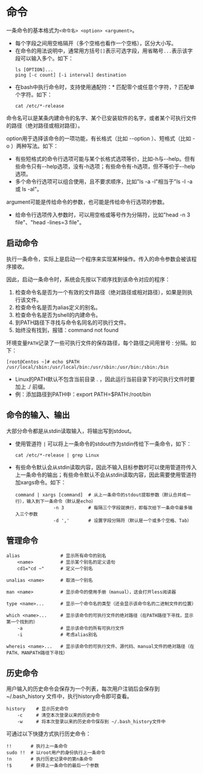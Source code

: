 # 命令

一条命令的基本格式为`<命令名> <option> <argument>`。

- 每个字段之间用空格隔开（多个空格也看作一个空格），区分大小写。
- 在命令的用法说明中，通常用方括号`[]`表示可选字段，用省略号`...`表示该字段可以输入多个。如下：
  ```
  ls [OPTION]...
  ping [-c count] [-i interval] destination
  ```
- 在bash中执行命令时，支持使用通配符：* 匹配零个或任意个字符，? 匹配单个字符。如下：
  ```
  cat /etc/*-release
  ```

命令名可以是某条内建命令的名字、某个已安装软件的名字，或者某个可执行文件的路径（绝对路径或相对路径）。

option用于选择该命令的一项功能，有长格式（比如 --option ）、短格式（比如 -o ）两种写法。如下：
- 有些短格式的命令行选项可能与某个长格式选项等价，比如-h与--help。但有些命令只有--help选项，没有-h选项；有些命令有-h选项，但不等价于--help选项。
- 多个命令行选项可以组合使用，且不要求顺序，比如"ls -a -l"相当于"ls -l -a 或 ls -al"。

argument可能是传给命令的参数，也可能是传给命令行选项的参数。
- 给命令行选项传入参数时，可以用空格或等号作为分隔符，比如"head -n 3 file"、"head -lines=3 file"。

## 启动命令

执行一条命令，实际上是启动一个程序来实现某种操作。传入的命令参数会被该程序接收。

因此，启动一条命令时，系统会先按以下顺序找到该命令对应的程序：
1. 检查命令名是否为一个有效的文件路径（绝对路径或相对路径），如果是则执行该文件。
2. 检查命令名是否为alias定义的别名。
3. 检查命令名是否为shell的内建命令。
4. 到PATH路径下寻找与命令名同名的可执行文件。
5. 始终没有找到，报错：command not found

环境变量`PATH`记录了一些可执行文件的保存路径，每个路径之间用冒号 : 分隔。如下：

  ```
  [root@Centos ~]# echo $PATH
  /usr/local/sbin:/usr/local/bin:/usr/sbin:/usr/bin:/sbin:/bin
  ```

- Linux的PATH默认不包含当前目录 . ，因此运行当前目录下的可执行文件时要加上 ./ 前缀。
- 例：添加路径到PATH中：export PATH=$PATH:/root/bin

## 命令的输入、输出

大部分命令都是从stdin读取输入，将输出写到stdout。

- 使用管道符 `|` 可以将上一条命令的stdout作为stdin传给下一条命令，如下：

  ```
  cat /etc/*-release | grep Linux
  ```

- 有些命令默认会从stdin读取内容，因此不输入目标参数时可以使用管道符传入上一条命令的输出；有些命令默认不会从stdin读取内容，因此需要使用管道符加xargs命令。如下：

  ```
  command | xargs [command]  # 从上一条命令的stdout提取参数（默认合并成一行），输入到下一条命令（默认是echo）
                -n 3         # 每隔三个字段就换行，即每次给下一条命令最多输入三个参数
                -d ','       # 设置字段分隔符（默认是一个或多个空格、Tab）
  ```

## 管理命令

    alias               # 显示所有命令的别名
        <name>          # 显示某个别名的定义语句
        cd1="cd ~"      # 定义一个别名
    
    unalias <name>      # 取消一个别名
    
    man <name>          # 显示命令的使用手册（manual），这会打开less阅读器
    
    type <name>...      # 显示一个命令名的类型（还会显示该命令名的二进制文件的位置）
    
    which <name>...     # 显示该命令的可执行文件的绝对路径（在PATH路径下寻找，显示第一个找到的）
        -a              # 显示该命令的所有可执行文件
        -i              # 考虑alias别名

    whereis <name>...   # 显示该命令的可执行文件、源代码、manual文件的绝对路径（在PATH、MANPATH路径下寻找）

## 历史命令

用户输入的历史命令会保存为一个列表，每次用户注销后会保存到 ~/.bash_history 文件中，执行history命令即可查看。

    history    # 显示历史命令
        -c     # 清空本次登录以来的历史命令
        -w     # 将本次登录以来的历史命令保存到 ~/.bash_history文件中

可通过以下快捷方式执行历史命令：

    !!       # 执行上一条命令
    sudo !!  # 以root用户的身份执行上一条命令
    !n       # 执行历史记录中的第n条命令
    !$       # 获得上一条命令的最后一个参数
